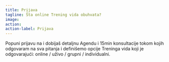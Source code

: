 ```yaml
---
title: Prijava
tagline: Šta online Trening vida obuhvata?
image:
action:
action-label: Prijava
---
```

Popuni prijavu na i dobijaš detaljnu Agendu i 15min konsultacije tokom kojih odgovaram na sva pitanja i definišemo opcije Treninga vida koji je odgovarajući: online / uživo / grupni / individualni.
